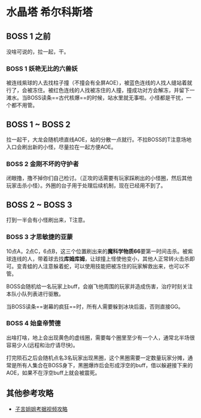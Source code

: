 # 水晶塔 希尔科斯塔

## BOSS 1 之前

没啥可说的，拉一起，干。

### BOSS 1 妖艳无比的六兽妖

被连线紫球的人去找柱子撞（不撞会有全屏AOE），被蓝色连线的人找人缝站着就行了，会被冻住。被红色连线的人找被冻住的人撞，撞成功对方会解冻，并留下一滩水。当BOSS读条==古代核爆==的时候，站水里就无事啦。小怪都是干扰，一个都不用管。

## BOSS 1 ~ BOSS 2

拉一起干，大龙会随机喷直线AOE，站的分散一点就行。不拉BOSS的<Role name="tank" />T注意场地入口会刷出新的小怪，尽量拉在一起方便AOE。

### BOSS 2 金刚不坏的守护者

闭眼撸，撸不掉你们自己检讨。（正攻的话需要有玩家踩刷出的小怪圈，然后其他玩家击杀小怪）。外圈的台子用于处理后续机制，现在已经用不到了。

## BOSS 2 ~ BOSS 3

打到一半会有小怪刷出来，<Role name="tank" />T注意。

### BOSS 3 才思敏捷的亚蒙

10点A，2点C，6点B，这三个位置刷出来的**魔科学物质66**要<Role name="dps" />第一时间击杀。被紫球连线的人，带着球去找**库姆库姆**，让球撞上怪使他变小，<Role name="dps" />其他人正常转火击杀即可。变青蛙的人注意躲着蛇，可以使用技能把被冻住的玩家解救出来，也可以不管。

BOSS会随机给一名玩家上<Status :id="509" name="魔炸弹" />buff，会崩飞他周围的玩家并造成伤害，<Role name="healer" />治疗时刻关注本队小队列表进行驱散。

当BOSS读条==谢幕的疯狂==时，<Role name="tank" /><Role name="healer" /><Role name="dps" />所有人需要躲到冰块后面，否则直接GG。

### BOSS 4 始皇帝赞德

出啥打啥，地上会出现黄色的虚线圈，需要每个圈里至少有一个人，通常北半场很容易少人(远程和治疗请尽快)。

打完陨石之后会随机点名3名玩家出现黑圈，这个黑圈需要一定数量玩家分摊，通常是所有人集合在BOSS身下，黑圈爆炸后会形成浮空的buff，借以躲避接下来的AOE，如果不在浮空buff上就会被震死。

## 其他参考攻略

* [子言姐姐考据视频攻略](https://www.bilibili.com/video/av17434279)